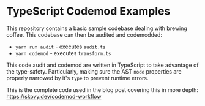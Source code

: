 # TypeScript Codemod Examples

This repository contains a basic sample codebase
dealing with brewing coffee. This codebase can then
be audited and codemodded:

- `yarn run audit` - executes `audit.ts`
- `yarn codemod` - executes `transform.ts`

This code audit and codemod are written in TypeScript
to take advantage of the type-safety. Particularly,
making sure the AST `node` properties are properly narrowed 
by it's `type` to prevent runtime errors.

This is the complete code used in the blog post
covering this in more depth: https://skovy.dev/codemod-workflow